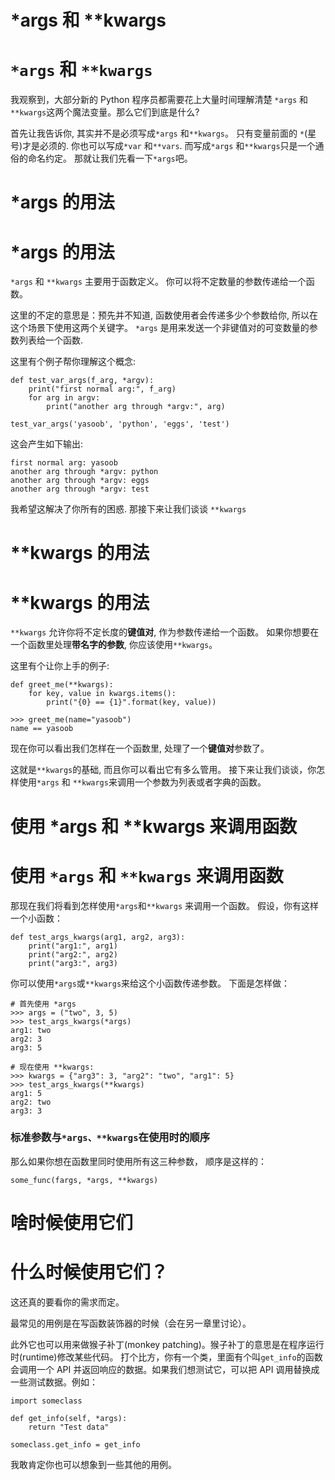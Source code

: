 # *args 和 **kwargs

# `*args` 和 `**kwargs`

我观察到，大部分新的 Python 程序员都需要花上大量时间理解清楚 `*args` 和`**kwargs`这两个魔法变量。那么它们到底是什么?

首先让我告诉你, 其实并不是必须写成`*args` 和`**kwargs`。 只有变量前面的 `*`(星号)才是必须的. 你也可以写成`*var` 和`**vars`. 而写成`*args` 和`**kwargs`只是一个通俗的命名约定。 那就让我们先看一下`*args`吧。

# *args 的用法

# *args 的用法

`*args` 和 `**kwargs` 主要用于函数定义。 你可以将不定数量的参数传递给一个函数。

这里的不定的意思是：预先并不知道, 函数使用者会传递多少个参数给你, 所以在这个场景下使用这两个关键字。 `*args` 是用来发送一个非键值对的可变数量的参数列表给一个函数.

这里有个例子帮你理解这个概念:

```
def test_var_args(f_arg, *argv):
    print("first normal arg:", f_arg)
    for arg in argv:
        print("another arg through *argv:", arg)

test_var_args('yasoob', 'python', 'eggs', 'test') 
```

这会产生如下输出:

```
first normal arg: yasoob
another arg through *argv: python
another arg through *argv: eggs
another arg through *argv: test 
```

我希望这解决了你所有的困惑. 那接下来让我们谈谈 `**kwargs`

# **kwargs 的用法

# **kwargs 的用法

`**kwargs` 允许你将不定长度的**键值对**, 作为参数传递给一个函数。 如果你想要在一个函数里处理**带名字的参数**, 你应该使用`**kwargs`。

这里有个让你上手的例子:

```
def greet_me(**kwargs):
    for key, value in kwargs.items():
        print("{0} == {1}".format(key, value))

>>> greet_me(name="yasoob")
name == yasoob 
```

现在你可以看出我们怎样在一个函数里, 处理了一个**键值对**参数了。

这就是`**kwargs`的基础, 而且你可以看出它有多么管用。 接下来让我们谈谈，你怎样使用`*args` 和 `**kwargs`来调用一个参数为列表或者字典的函数。

# 使用 *args 和 **kwargs 来调用函数

# 使用 `*args` 和 `**kwargs` 来调用函数

那现在我们将看到怎样使用`*args`和`**kwargs` 来调用一个函数。 假设，你有这样一个小函数：

```
def test_args_kwargs(arg1, arg2, arg3):
    print("arg1:", arg1)
    print("arg2:", arg2)
    print("arg3:", arg3) 
```

你可以使用`*args`或`**kwargs`来给这个小函数传递参数。 下面是怎样做：

```
# 首先使用 *args
>>> args = ("two", 3, 5)
>>> test_args_kwargs(*args)
arg1: two
arg2: 3
arg3: 5

# 现在使用 **kwargs:
>>> kwargs = {"arg3": 3, "arg2": "two", "arg1": 5}
>>> test_args_kwargs(**kwargs)
arg1: 5
arg2: two
arg3: 3 
```

### 标准参数与`*args、**kwargs`在使用时的顺序

那么如果你想在函数里同时使用所有这三种参数， 顺序是这样的：

```
some_func(fargs, *args, **kwargs) 
```

# 啥时候使用它们

# 什么时候使用它们？

这还真的要看你的需求而定。

最常见的用例是在写函数装饰器的时候（会在另一章里讨论）。

此外它也可以用来做猴子补丁(monkey patching)。猴子补丁的意思是在程序运行时(runtime)修改某些代码。 打个比方，你有一个类，里面有个叫`get_info`的函数会调用一个 API 并返回响应的数据。如果我们想测试它，可以把 API 调用替换成一些测试数据。例如：

```
import someclass

def get_info(self, *args):
    return "Test data"

someclass.get_info = get_info 
```

我敢肯定你也可以想象到一些其他的用例。